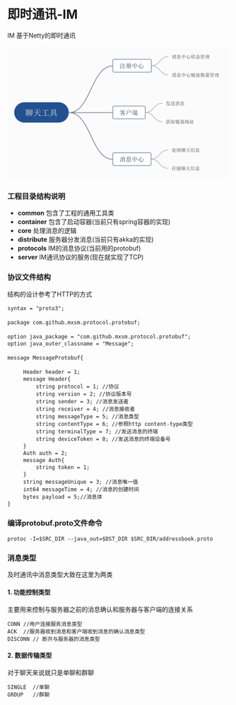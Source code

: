 # 即时通讯-IM
IM 基于Netty的即时通讯

![](https://github.com/mxsm/picture/blob/main/project/%E8%81%8A%E5%A4%A9%E5%B7%A5%E5%85%B7.png?raw=true)


### 工程目录结构说明
- **common**    包含了工程的通用工具类
- **container**   包含了启动容器(当前只有spring容器的实现)
- **core**   处理消息的逻辑
- **distribute** 服务器分发消息(当前只有akka的实现)
- **protocols**  IM的消息协议(当前用的protobuf)
- **server**  IM通讯协议的服务(现在就实现了TCP)

### 协议文件结构
结构的设计参考了HTTP的方式
```
syntax = "proto3";

package com.github.mxsm.protocol.protobuf;

option java_package = "com.github.mxsm.protocol.protobuf";
option java_outer_classname = "Message";

message MessageProtobuf{

	 Header header = 1;
	 message Header{
		 string protocol = 1; //协议
		 string version = 2; //协议版本号
		 string sender = 3; //消息发送者
		 string receiver = 4; //消息接收者
		 string messageType = 5; //消息类型
		 string contentType = 6; //参照http content-type类型
		 string terminalType = 7; //发送消息的终端
		 string deviceToken = 8; //发送消息的终端设备号
	 }
	 Auth auth = 2;
	 message Auth{
		 string token = 1;
	 }
	 string messageUnique = 3; //消息唯一值
	 int64 messageTime = 4; //消息的创建时间
	 bytes payload = 5;//消息体
}
```


### 编译protobuf.proto文件命令
```
protoc -I=$SRC_DIR --java_out=$DST_DIR $SRC_DIR/addressbook.proto
```

### 消息类型

及时通讯中消息类型大致在这里为两类  
#### **1. 功能控制类型**
主要用来控制与服务器之前的消息确认和服务器与客户端的连接关系

```
CONN //用户连接服务消息类型
ACK  //服务器收到消息和客户端收到消息的确认消息类型
DISCONN // 断开与服务器的消息类型
```

#### **2. 数据传输类型**
对于聊天来说就只是单聊和群聊
```
SINGLE  //单聊
GROUP   //群聊
```
